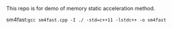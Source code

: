 This repo is for demo of memory static acceleration method.

sm4fast:`gcc sm4fast.cpp -I ./ -std=c++11 -lstdc++ -o sm4fast`

